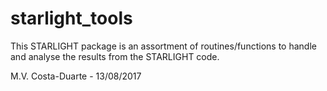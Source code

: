 # starlight_tools

This STARLIGHT package is an assortment of routines/functions to handle and analyse the results from the STARLIGHT code.

M.V. Costa-Duarte - 13/08/2017
